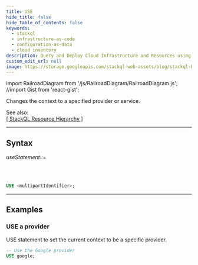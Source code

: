 ```yaml
---
title: USE
hide_title: false
hide_table_of_contents: false
keywords:
  - stackql
  - infrastructure-as-code
  - configuration-as-data
  - cloud inventory
description: Query and Deploy Cloud Infrastructure and Resources using SQL
custom_edit_url: null
image: https://storage.googleapis.com/stackql-web-assets/blog/stackql-blog-post-featured-image.png
---
```

import RailroadDiagram from '/js/RailroadDiagram/RailroadDiagram.js';
//import Gist from 'react-gist';

Changes the context to a specified provider or service.  

See also:  
[[ StackQL Resource Hierarchy ]](/docs/getting-started/resource-hierarchy)

* * * 

## Syntax

*useStatement::=*

<RailroadDiagram 
type="use"
/>

&nbsp;  
&nbsp;  

```sql
USE <multipartIdentifier>;
```

* * *

## Examples

### USE a provider
USE statement to set the current context to be a specific provider.

```sql
-- Use the Google provider
USE google;
```
<!--
<Gist id="9b9985dbf8163ade22b71f2ccf20cb51" 
/>
-->